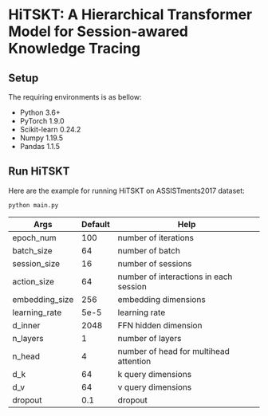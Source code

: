 # HiTSKT: A Hierarchical Transformer Model for Session-awared Knowledge Tracing

## Setup
The requiring environments is as bellow:
- Python 3.6+
- PyTorch 1.9.0
- Scikit-learn 0.24.2
- Numpy 1.19.5
- Pandas 1.1.5

## Run HiTSKT
Here are the example for running HiTSKT on ASSISTments2017 dataset:
```
python main.py
```

| Args          |  Default      |              Help              | 
| ------------- | ------------- |         -------------
| epoch_num     |    100        |    number of iterations        |
| batch_size    |    64         |      number of batch           |
| session_size  |    16         |      number of sessions        |
| action_size   |    64         |  number of interactions in each session  |
|embedding_size |    256        |      embedding dimensions      |
| learning_rate |    5e-5       |      learning rate             |
| d_inner       |    2048       |      FFN hidden dimension      |
| n_layers      |    1          |      number of layers          |
| n_head        |    4          |   number of head for multihead attention           |
| d_k           |    64         |      k query dimensions        |
| d_v           |    64         |      v query dimensions        |
| dropout       |    0.1        |      dropout                   |
